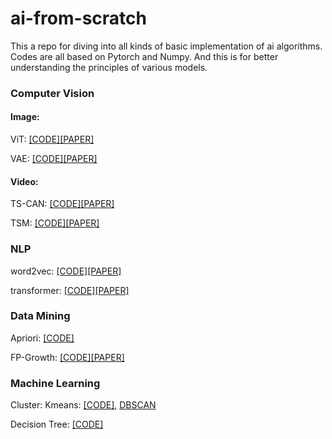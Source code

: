 # ai-from-scratch
This a repo for diving into all kinds of basic implementation of ai algorithms. Codes are all based on Pytorch and Numpy. And this is for better understanding the principles of various models. 


### Computer Vision
#### Image: 
ViT: <a href = "https://github.com/Stanwang218/ai-from-scratch/blob/main/Computer%20Vision/ViT.py">[CODE]</a><a href = "https://arxiv.org/abs/2010.11929">[PAPER]</a>

VAE: <a href = "https://github.com/Stanwang218/ai-from-scratch/blob/main/Computer%20Vision/vae.py">[CODE]</a><a href = "https://arxiv.org/abs/1312.6114">[PAPER]</a>

#### Video: 
TS-CAN: <a href = "https://github.com/Stanwang218/ai-from-scratch/blob/main/Computer%20Vision/TS-CAN.py">[CODE]</a><a href = "https://papers.nips.cc/paper/2020/file/e1228be46de6a0234ac22ded31417bc7-Paper.pdf">[PAPER]</a>


TSM: <a href = "https://github.com/Stanwang218/ai-from-scratch/blob/main/Computer%20Vision/tsm.py">[CODE]</a><a href = "https://arxiv.org/abs/1811.08383">[PAPER]</a>

### NLP
word2vec: <a href = "https://github.com/Stanwang218/ai-from-scratch/blob/main/NLP/word2vec.py">[CODE]</a><a href = "https://arxiv.org/abs/1301.3781">[PAPER]</a>

transformer: <a href = "https://github.com/Stanwang218/ai-from-scratch/blob/main/NLP/transformer.py">[CODE]</a><a href = "https://arxiv.org/abs/1706.03762">[PAPER]</a>

### Data Mining
Apriori: <a href = "https://github.com/Stanwang218/ai-from-scratch/blob/main/DataMining/Apriori.py">[CODE]</a>

FP-Growth: <a href = "https://github.com/Stanwang218/ai-from-scratch/blob/main/DataMining/My_FP_growth.py">[CODE]</a><a href = "https://www.cs.sfu.ca/~jpei/publications/sigmod00.pdf">[PAPER]</a>

### Machine Learning
Cluster:
Kmeans: <a href = "https://github.com/Stanwang218/ai-from-scratch/blob/main/MachineLearning/kmeans.py">[CODE]</a>, <a href = "">DBSCAN</a>

Decision Tree: <a href = "https://github.com/Stanwang218/ai-from-scratch/blob/main/MachineLearning/decisionTree.py">[CODE]</a>

